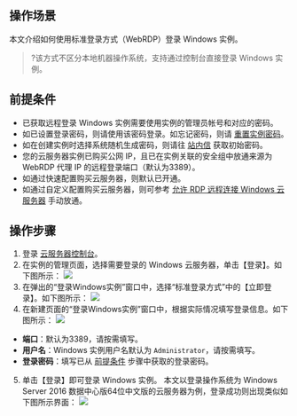 ## 操作场景
本文介绍如何使用标准登录方式（WebRDP）登录 Windows 实例。 
>?该方式不区分本地机器操作系统，支持通过控制台直接登录 Windows 实例。
>

## 前提条件[](id:Prerequisites)

- 已获取远程登录 Windows 实例需要使用实例的管理员帐号和对应的密码。
 - 如已设置登录密码，则请使用该密码登录。如忘记密码，则请 [重置实例密码](https://cloud.tencent.com/document/product/213/16566)。
 - 如在创建实例时选择系统随机生成密码，则请往 [站内信](https://console.cloud.tencent.com/message) 获取初始密码。
- 您的云服务器实例已购买公网 IP，且已在实例关联的安全组中放通来源为 WebRDP 代理 IP 的远程登录端口（默认为3389）。
 - 如通过快速配置购买云服务器，则默认已开通。
 - 如通过自定义配置购买云服务器，则可参考 [允许 RDP 远程连接 Windows 云服务器](https://cloud.tencent.com/document/product/213/34601#.E5.9C.BA.E6.99.AF.E4.BA.8C.EF.BC.9A.E5.85.81.E8.AE.B8-rdp-.E8.BF.9C.E7.A8.8B.E8.BF.9E.E6.8E.A5-windows-.E4.BA.91.E6.9C.8D.E5.8A.A1.E5.99.A8) 手动放通。


## 操作步骤

1. 登录 [云服务器控制台](https://console.cloud.tencent.com/cvm/index)。
2. 在实例的管理页面，选择需要登录的 Windows 云服务器，单击【登录】。如下图所示：
![](https://main.qcloudimg.com/raw/52dc409778da5f8c6ae87bc1907a7cf4.png)
3. 在弹出的“登录Windows实例”窗口中，选择“标准登录方式”中的【立即登录】。如下图所示：
![](https://main.qcloudimg.com/raw/cc68bf46b47c5c314671b639287baef8.png)
4. 在新建页面的“登录Windows实例”窗口中，根据实际情况填写登录信息。如下图所示：
![](https://main.qcloudimg.com/raw/43a0df38e10d76e0cca1a86b68f79d97.png)
 - **端口**：默认为3389，请按需填写。
 - **用户名**：Windows 实例用户名默认为 `Administrator`，请按需填写。
 - **登录密码**：填写已从 [前提条件](#Prerequisites) 步骤中获取的登录密码。
5. 单击【登录】即可登录 Windows 实例。
本文以登录操作系统为 Windows Server 2016 数据中心版64位中文版的云服务器为例，登录成功则出现类似如下图所示界面：
![](https://main.qcloudimg.com/raw/a68deed91b8d73db1e6b2f931c6689c1.png)
